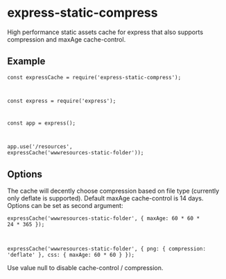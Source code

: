 # express-static-compress
High performance static assets cache for express that also supports compression and maxAge cache-control.

## Example

<code>const expressCache = require('express-static-compress');

const express = require('express');

const app = express();

app.use('/resources', expressCache('wwwresources-static-folder'));</code>

## Options
The cache will decently choose compression based on file type (currently only deflate is supported).
Default maxAge cache-control is 14 days.
Options can be set as second argument:

<code>expressCache('wwwresources-static-folder', {
    maxAge: 60 * 60 * 24 * 365
});

expressCache('wwwresources-static-folder', {
    png: {
        compression: 'deflate'
    },
    css: {
        maxAge: 60 * 60
    }
});</code>

Use value null to disable cache-control / compression.
